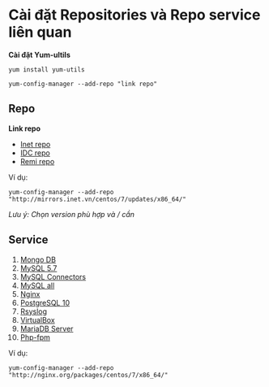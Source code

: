 # Cài đặt Repositories và Repo service liên quan

**Cài đặt Yum-ultils**

```yum install yum-utils```

```yum-config-manager --add-repo "link repo"```

## Repo

**Link repo**
- [Inet repo](http://mirrors.inet.vn/centos/)
- [IDC repo](http://centos-hcm.viettelidc.com.vn/)
- [Remi repo](http://mirrors.mediatemple.net/remi/enterprise/7/remi/x86_64/)

Ví dụ: 

```yum-config-manager --add-repo "http://mirrors.inet.vn/centos/7/updates/x86_64/"```

*Lưu ý: Chọn version phù hợp và / cần*

## Service

1. [Mongo DB](https://repo.mongodb.org/yum/redhat/7/mongodb-org/3.3/x86_64/)
2. [MySQL 5.7](https://repo.mysql.com/yum/mysql-5.7-community/el/7/x86_64/)
3. [MySQL Connectors](https://repo.mysql.com/yum/mysql-connectors-community/el/7/x86_64/)
4. [MySQL all](https://dev.mysql.com/downloads/)
5. [Nginx](http://nginx.org/packages/centos/7/x86_64/)
6. [PostgreSQL 10](https://download.postgresql.org/pub/repos/yum/10/redhat/rhel-7-x86_64)
7. [Rsyslog](http://rpms.adiscon.com/v8-stable/epel-7/x86_64/)
8. [VirtualBox](http://download.virtualbox.org/virtualbox/rpm/rhel/7/x86_64/)
9. [MariaDB Server](https://mariadb.org/download/#mariadb-repositories)
10. [Php-fpm](http://rpms.remirepo.net/enterprise/)

Ví dụ: 

```yum-config-manager --add-repo "http://nginx.org/packages/centos/7/x86_64/"```


